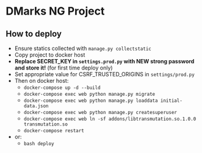 # DMarks NG Project
##  How to deploy

- Ensure statics collected with `manage.py collectstatic`
- Copy project to docker host
- **Replace SECRET_KEY in `settings.prod.py` with NEW strong password and store it!** (for first time deploy only)
- Set appropriate value for CSRF_TRUSTED_ORIGINS in `settings/prod.py` 
- Then on docker host:  
    - `docker-compose up -d --build`
    - `docker-compose exec web python manage.py migrate`
    - `docker-compose exec web python manage.py loaddata initial-data.json`
    - `docker-compose exec web python manage.py createsuperuser`
    - `docker-compose exec web ln -sf addons/libtransmutation.so.1.0.0 transmutation.so`
    - `docker-compose restart`
- or:
    - `bash deploy`